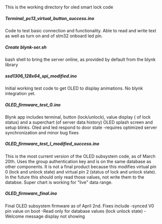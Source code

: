 This is the working directory for oled smart lock code

##### Terminal_pc13_virtual_button_success.ino
Code to test basic connection and functionality. Able to read and write text as well as turn on and of stm32 onboard led pin.

##### Create blynk-ser.sh
bash shell to bring the server online, as provided by default from the blynk library

##### ssd1306_128x64_spi_modified.ino
Initial working test code to get OLED to display animations. No blynk integration yet.

##### OLED_firmware_test_G.ino
Blynk app includes terminal, button (lock/unlock), value display ( of lock status)
and a superchart (of server data history)
OLED splash screen and setup blinks. Oled and led respond to door state
-requires optimized server synchronization and minor bug fixes

##### OLED_firmware_test_I_modified_success.ino
This is the most current version of the OLED subsystem code, as of March 20th. 
Uses the group authentication key and is on the same database as other components. 
It is not a final product because this modifies virtual pin 0 (lock and unlock state) and virtual pin 2 (status of lock and unlock state). 
In the future this should only read those values, not write them to the databse. 
Super chart is working for "live" data range.


##### OLED_firmware_final.ino
Final OLED subsystem firmware as of April 2nd. Fixes include
-synced V0 pin value on boot 
-Read only for database values (lock unlock state)
-Welcome message  display not showing
